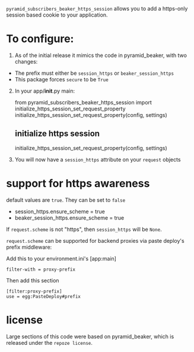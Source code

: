 `pyramid_subscribers_beaker_https_session` allows you to add a https-only session based cookie to your application.

To configure:
=============

1. As of the initial release it mimics the code in pyramid_beaker, with two changes:

* The prefix must either be `session_https` or `beaker_session_https`
* This package forces `secure` to be `True`


2. In your app/__init__.py main:

	from pyramid_subscribers_beaker_https_session import initialize_https_session_set_request_property
	initialize_https_session_set_request_property(config, settings)

	## initialize https session
    initialize_https_session_set_request_property(config, settings)


3. You will now have a `session_https` attribute on your `request` objects


support for https awareness
===========================

default values are `true`.  They can be set to `false`

*	session_https.ensure_scheme = true
*	beaker_session_https.ensure_scheme = true

If `request.scheme` is not "https", then `session_https` will be `None`.

`request.scheme` can be supported for backend proxies via paste deploy's prefix middleware:

Add this to your environment.ini's [app:main]

	filter-with = proxy-prefix

Then add this section

	[filter:proxy-prefix]
	use = egg:PasteDeploy#prefix


license
=======

Large sections of this code were based on pyramid_beaker, which is released under
the `repoze license`.
